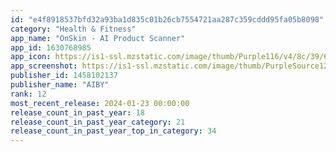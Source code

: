 ```yaml
---
id: "e4f8918537bfd32a93ba1d835c01b26cb7554721aa287c359cddd95fa05b8098"
category: "Health & Fitness"
app_name: "OnSkin - AI Product Scanner"
app_id: 1630768985
app_icon: https://is1-ssl.mzstatic.com/image/thumb/Purple116/v4/8c/39/61/8c3961e1-9833-4c8e-f715-5a9a072a105d/AppIcon-1x_U007ephone-0-0-85-220-0.png/1024x1024bb.png
app_screenshot: https://is1-ssl.mzstatic.com/image/thumb/PurpleSource126/v4/07/5c/a2/075ca2a3-b0f3-ed98-c803-4760e1b3841a/da8f0c40-87bb-4041-8cca-b4eb5338a8c2_X_1_U0028c_U0029.png/1242x2688bb.png
publisher_id: 1458102137
publisher_name: "AIBY"
rank: 12
most_recent_release: 2024-01-23 00:00:00
release_count_in_past_year: 18
release_count_in_past_year_category: 21
release_count_in_past_year_top_in_category: 34
---
```

